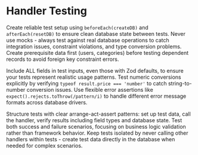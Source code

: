 # Handler Testing

Create reliable test setup using `beforeEach(createDB)` and `afterEach(resetDB)` to ensure clean database state between tests. Never use mocks - always test against real database operations to catch integration issues, constraint violations, and type conversion problems. Create prerequisite data first (users, categories) before testing dependent records to avoid foreign key constraint errors.

Include ALL fields in test inputs, even those with Zod defaults, to ensure your tests represent realistic usage patterns. Test numeric conversions explicitly by verifying `typeof result.price === 'number'` to catch string-to-number conversion issues. Use flexible error assertions like `expect().rejects.toThrow(/pattern/i)` to handle different error message formats across database drivers.

Structure tests with clear arrange-act-assert patterns: set up test data, call the handler, verify results including field types and database state. Test both success and failure scenarios, focusing on business logic validation rather than framework behavior. Keep tests isolated by never calling other handlers within tests - create test data directly in the database when needed for complex scenarios.